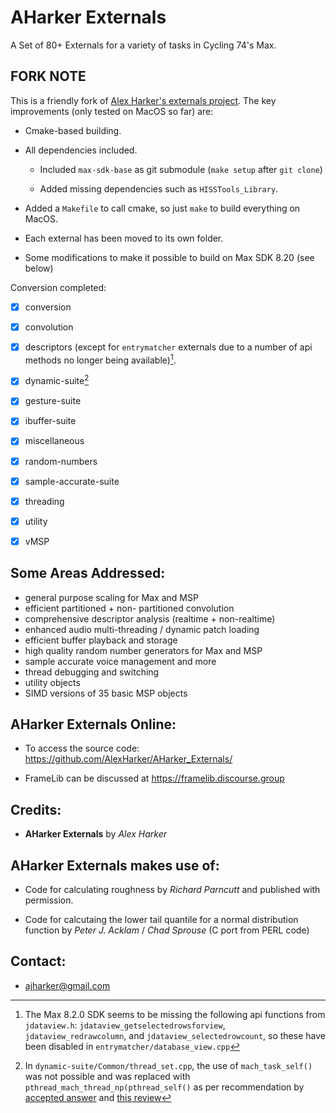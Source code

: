 # AHarker Externals

A Set of 80+ Externals for a variety of tasks in Cycling 74's Max.


## FORK NOTE

This is a friendly fork of [Alex Harker's externals project](https://github.com/AlexHarker/AHarker_Externals/). The key improvements (only tested on MacOS so far) are:

- Cmake-based building.

- All dependencies included.

	- Included `max-sdk-base` as git submodule (`make setup` after `git clone`)

	- Added missing dependencies such as `HISSTools_Library`.

- Added a `Makefile` to call cmake, so just `make` to build everything on MacOS.

- Each external has been moved to its own folder.

- Some modifications to make it possible to build on Max SDK 8.20 (see below)


Conversion completed:

- [x] conversion
- [x] convolution
- [x] descriptors (except for `entrymatcher` externals due to a number of api methods no longer being available)[^1].
- [x] dynamic-suite[^2]
- [x] gesture-suite
- [x] ibuffer-suite
- [x] miscellaneous
- [x] random-numbers
- [x] sample-accurate-suite
- [x] threading
- [x] utility
- [x] vMSP


[^1]: The Max 8.2.0 SDK seems to be missing the following api functions from `jdataview.h`: `jdataview_getselectedrowsforview`,  `jdataview_redrawcolumn`, and `jdataview_selectedrowcount`, so these have been disabled in `entrymatcher/database_view.cpp`

[^2]: In `dynamic-suite/Common/thread_set.cpp`, the use of `mach_task_self()` was not possible and was replaced with `pthread_mach_thread_np(pthread_self()` as per recommendation by [accepted answer](https://developer.apple.com/forums/thread/703361) and [this review](https://codereview.chromium.org/276043002/)


## Some Areas Addressed:

- general purpose scaling for Max and MSP
- efficient partitioned + non- partitioned convolution
- comprehensive descriptor analysis (realtime + non-realtime)
- enhanced audio multi-threading / dynamic patch loading
- efficient buffer playback and storage
- high quality random number generators for Max and MSP
- sample accurate voice management and more
- thread debugging and switching
- utility objects
- SIMD versions of 35 basic MSP objects

## AHarker Externals Online:

- To access the source code: https://github.com/AlexHarker/AHarker_Externals/

- FrameLib can be discussed at https://framelib.discourse.group

## Credits:

- **AHarker Externals** by *Alex Harker* <br>

## AHarker Externals makes use of:

- Code for calculating roughness by *Richard Parncutt* and published with permission.

- Code for calcutaing the lower tail quantile for a normal distribution function by *Peter J. Acklam* / *Chad Sprouse* (C port from PERL code)


## Contact:

- ajharker@gmail.com
